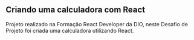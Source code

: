 ## Criando uma calculadora com React ##


Projeto realizado na Formação React Developer da DIO, neste Desafio de Projeto foi criada uma calculadora utilizando React.

